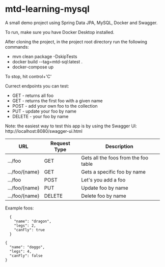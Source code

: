 # mtd-learning-mysql
A small demo project using Spring Data JPA, MySQL, Docker and Swagger.

To run, make sure you have Docker Desktop installed.

After cloning the project, in the project root directory run the following commands:
- mvn clean package -DskipTests
- docker build --tag=mtd-sql:latest .
- docker-compose up

To stop, hit control+'C'

Currect endpoints you can test:
- GET - returns all foo
- GET - returns the first foo with a given name
- POST - add your own foo to the collection
- PUT - update your foo by name
- DELETE - your foo by name

Note: the easiest way to test this app is by using the Swagger UI: http://localhost:8080/swagger-ui.html 

| URL              | Request Type | Description                          |
| -------------    |--------------|--------------------------------------|
| .../foo          | GET          | Gets all the foos from the foo table |
| .../foo/{name}   | GET          | Gets a specific foo by name          |
| .../foo          | POST         | Let's you add a foo                  |
| .../foo/{name}   | PUT          | Update foo by name                   |
| .../foo/{name}   | DELETE       | Delete foo by name                   |

Example foos:
```
  {
    "name": "dragon",
    "legs": 2,
    "canFly": true
  }
  ```
  ```
  {
    "name": "doggo",
    "legs": 4,
    "canFly": false
  }
  ```
